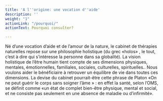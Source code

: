 ```yaml
---
title: 'A l''origine: une vocation d''aide'
description: ''
weight: "1"
actionLink: "/pourquoi/"
actionText: Pourquoi consulter?

---
```

Né d’une vocation d’aide et de l’amour de la nature, le cabinet de thérapies naturelles repose sur une philosophie holistique (du grec «holos» , le tout, c’est à dire qui s’intéresse la personne dans sa globalité). La vision holistique de l’être humain tient compte de ses dimensions physiques, mentales, émotionnelles, familiales, sociales, culturelles, spirituelles.. Nous voulons aider le bénéficiaire à retrouver un équilibre de vie dans toutes ces dimensions. La devise du cabinet pourrait-être cette phrase de Platon «On ne peut guérir le corps sans soigner l’âme » : en effet la santé, selon l’OMS, se définit comme «un état de complet bien-être physique, mental et social, et ne consiste pas seulement en une absence de maladie ou d’infirmité».